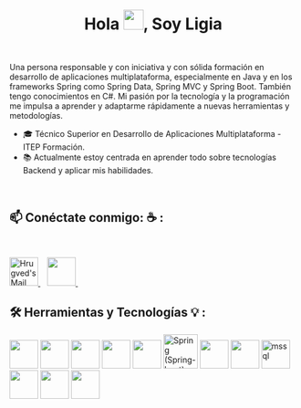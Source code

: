 
<h1 align="center">Hola <img src="https://media.giphy.com/media/hvRJCLFzcasrR4ia7z/giphy.gif" width="35">, Soy Ligia</h1>
<br>
<p>
Una persona responsable y con iniciativa y con sólida formación en desarrollo de aplicaciones multiplataforma, especialmente en Java y en los frameworks Spring como Spring Data, Spring MVC y Spring Boot. También tengo conocimientos en C#. Mi pasión por la tecnología y la programación me impulsa a aprender y adaptarme rápidamente a nuevas herramientas y metodologías.

- 🎓 Técnico Superior en Desarrollo de Aplicaciones Multiplataforma - ITEP Formación.
- 📚 Actualmente estoy centrada en aprender todo sobre tecnologías Backend y aplicar mis habilidades.
</p>
</br>

## 📫 Conéctate conmigo: ☕ :

<br>
<p>
<a href="mailto:ligifel@gmail.com" target="_blank">
    <img border="0" alt="Hrugved's Mail" src="https://img.icons8.com/doodle/38/000000/gmail-new.png" width="50" height="50"/>     
</a>&nbsp;&nbsp;

  <a  href="https://www.linkedin.com/in/ligia-enciso"  target="_blank">
    <img src="https://cdn.jsdelivr.net/gh/devicons/devicon@latest/icons/linkedin/linkedin-original.svg" width="50" height="50" />         
 </a>&nbsp;&nbsp;
</p>

## 🛠  Herramientas y Tecnologías 💡 :
<p  >
<img src="https://img.icons8.com/color/48/000000/java-coffee-cup-logo--v1.png"  width="50" height="50"/> <img src="https://cdn.jsdelivr.net/gh/devicons/devicon@latest/icons/csharp/csharp-original.svg" width="50" height="50" />
<img src="https://cdn.jsdelivr.net/gh/devicons/devicon@latest/icons/html5/html5-original-wordmark.svg" width="50" height="50" />
<img src="https://cdn.jsdelivr.net/gh/devicons/devicon@latest/icons/css3/css3-original-wordmark.svg" width="50" height="50" /> 
<img src="https://img.icons8.com/fluency/48/000000/wordpress.png" width="50" height="50"/> 
<img src="https://cdn.jsdelivr.net/gh/devicons/devicon@latest/icons/spring/spring-original-wordmark.svg" width="60px" alt="Spring (Spring-boot)"/> 
<img src="https://cdn.jsdelivr.net/gh/devicons/devicon@latest/icons/hibernate/hibernate-original-wordmark.svg"  width="50" height="50" />
<img src="https://img.icons8.com/color/48/000000/mysql-logo.png" width="50" height="50"/> <img src="https://www.svgrepo.com/show/303229/microsoft-sql-server-logo.svg" alt="mssql" width="50" height="50"/>
<img src="https://cdn.jsdelivr.net/gh/devicons/devicon@latest/icons/eclipse/eclipse-original-wordmark.svg"  width="50" height="50" /> 
<img src="https://cdn.jsdelivr.net/gh/devicons/devicon@latest/icons/visualstudio/visualstudio-original.svg"  width="50" height="50" />   
<img src="https://cdn.jsdelivr.net/gh/devicons/devicon@latest/icons/git/git-original-wordmark.svg"  width="50" height="50" /> 
  
</p>
          
          
